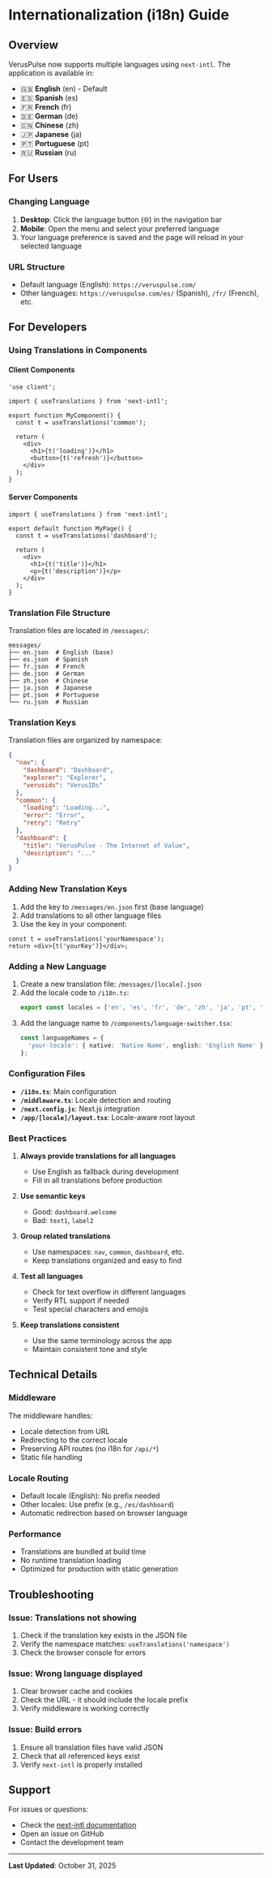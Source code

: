 # Internationalization (i18n) Guide

## Overview

VerusPulse now supports multiple languages using `next-intl`. The application is available in:

- 🇬🇧 **English** (en) - Default
- 🇪🇸 **Spanish** (es)
- 🇫🇷 **French** (fr)
- 🇩🇪 **German** (de)
- 🇨🇳 **Chinese** (zh)
- 🇯🇵 **Japanese** (ja)
- 🇵🇹 **Portuguese** (pt)
- 🇷🇺 **Russian** (ru)

## For Users

### Changing Language

1. **Desktop**: Click the language button (🌐) in the navigation bar
2. **Mobile**: Open the menu and select your preferred language
3. Your language preference is saved and the page will reload in your selected language

### URL Structure

- Default language (English): `https://veruspulse.com/`
- Other languages: `https://veruspulse.com/es/` (Spanish), `/fr/` (French), etc.

## For Developers

### Using Translations in Components

#### Client Components

```tsx
'use client';

import { useTranslations } from 'next-intl';

export function MyComponent() {
  const t = useTranslations('common');
  
  return (
    <div>
      <h1>{t('loading')}</h1>
      <button>{t('refresh')}</button>
    </div>
  );
}
```

#### Server Components

```tsx
import { useTranslations } from 'next-intl';

export default function MyPage() {
  const t = useTranslations('dashboard');
  
  return (
    <div>
      <h1>{t('title')}</h1>
      <p>{t('description')}</p>
    </div>
  );
}
```

### Translation File Structure

Translation files are located in `/messages/`:

```
messages/
├── en.json  # English (base)
├── es.json  # Spanish
├── fr.json  # French
├── de.json  # German
├── zh.json  # Chinese
├── ja.json  # Japanese
├── pt.json  # Portuguese
└── ru.json  # Russian
```

### Translation Keys

Translation files are organized by namespace:

```json
{
  "nav": {
    "dashboard": "Dashboard",
    "explorer": "Explorer",
    "verusids": "VerusIDs"
  },
  "common": {
    "loading": "Loading...",
    "error": "Error",
    "retry": "Retry"
  },
  "dashboard": {
    "title": "VerusPulse - The Internet of Value",
    "description": "..."
  }
}
```

### Adding New Translation Keys

1. Add the key to `/messages/en.json` first (base language)
2. Add translations to all other language files
3. Use the key in your component:

```tsx
const t = useTranslations('yourNamespace');
return <div>{t('yourKey')}</div>;
```

### Adding a New Language

1. Create a new translation file: `/messages/[locale].json`
2. Add the locale code to `/i18n.ts`:
   ```ts
   export const locales = ['en', 'es', 'fr', 'de', 'zh', 'ja', 'pt', 'ru', 'your-locale'];
   ```
3. Add the language name to `/components/language-switcher.tsx`:
   ```ts
   const languageNames = {
     'your-locale': { native: 'Native Name', english: 'English Name' }
   };
   ```

### Configuration Files

- **`/i18n.ts`**: Main configuration
- **`/middleware.ts`**: Locale detection and routing
- **`/next.config.js`**: Next.js integration
- **`/app/[locale]/layout.tsx`**: Locale-aware root layout

### Best Practices

1. **Always provide translations for all languages**
   - Use English as fallback during development
   - Fill in all translations before production

2. **Use semantic keys**
   - Good: `dashboard.welcome`
   - Bad: `text1`, `label2`

3. **Group related translations**
   - Use namespaces: `nav`, `common`, `dashboard`, etc.
   - Keep translations organized and easy to find

4. **Test all languages**
   - Check for text overflow in different languages
   - Verify RTL support if needed
   - Test special characters and emojis

5. **Keep translations consistent**
   - Use the same terminology across the app
   - Maintain consistent tone and style

## Technical Details

### Middleware

The middleware handles:
- Locale detection from URL
- Redirecting to the correct locale
- Preserving API routes (no i18n for `/api/*`)
- Static file handling

### Locale Routing

- Default locale (English): No prefix needed
- Other locales: Use prefix (e.g., `/es/dashboard`)
- Automatic redirection based on browser language

### Performance

- Translations are bundled at build time
- No runtime translation loading
- Optimized for production with static generation

## Troubleshooting

### Issue: Translations not showing

1. Check if the translation key exists in the JSON file
2. Verify the namespace matches: `useTranslations('namespace')`
3. Check the browser console for errors

### Issue: Wrong language displayed

1. Clear browser cache and cookies
2. Check the URL - it should include the locale prefix
3. Verify middleware is working correctly

### Issue: Build errors

1. Ensure all translation files have valid JSON
2. Check that all referenced keys exist
3. Verify `next-intl` is properly installed

## Support

For issues or questions:
- Check the [next-intl documentation](https://next-intl-docs.vercel.app/)
- Open an issue on GitHub
- Contact the development team

---

**Last Updated**: October 31, 2025

